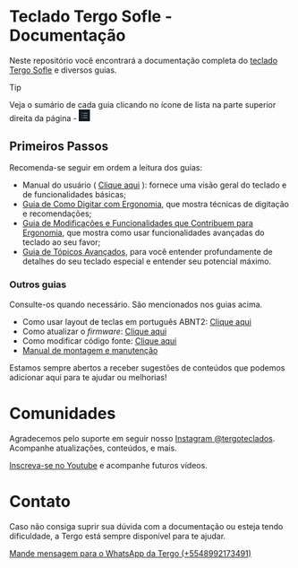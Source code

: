 # Teclado Tergo Sofle - Documentação

Neste repositório você encontrará a documentação completa do <a href="https://tecladoergonomico.com.br" target="_blank">teclado Tergo Sofle</a> e diversos guias.

> [!TIP]
>
> Veja o sumário de cada guia clicando no ícone de lista na parte superior direita da página - <img src="./imagens/icone-sumario.png" alt="Exemplo Cabos" width="20">

## Primeiros Passos

Recomenda-se seguir em ordem a leitura dos guias:

- Manual do usuário ( [Clique aqui](MANUAL_TERGO_SOFLE.md) ): fornece uma visão geral do teclado e de funcionalidades básicas;
- [Guia de Como Digitar com Ergonomia](./guias/COMO_DIGITAR_COM_ERGONOMIA.md), que mostra técnicas de digitação e recomendações;
- [Guia de Modificações e Funcionalidades que Contribuem para Ergonomia](./guias/MODIFICACOES_E_FUNCIONALIDADES_QUE_CONTRIBUEM_PARA_ERGONOMIA.md), que mostra como usar funcionalidades avançadas do teclado ao seu favor;
- [Guia de Tópicos Avançados](./guias/TOPICOS_AVANCADOS.md), para você entender profundamente de detalhes do seu teclado especial e entender seu potencial máximo.

### Outros guias

Consulte-os quando necessário. São mencionados nos guias acima.

- Como usar layout de teclas em português ABNT2: [Clique aqui](./guias/especifico_versao_padrao/COMO_USAR_LAYOUT_PORTUGUES_BRASIL_ABNT.md)
- Como atualizar o _firmware_: [Clique aqui](./guias/especifico_versao_padrao/COMO_ATUALIZAR_FIRMWARE.md)
- Como modificar código fonte: [Clique aqui](./guias/especifico_versao_padrao/COMO_MODIFICAR_CODIGO_FONTE.md)
- [Manual de montagem e manutenção](./guias/MANUAL_DE_MONTAGEM_E_MANUTENCAO.md)

Estamos sempre abertos a receber sugestões de conteúdos que podemos adicionar aqui para te ajudar ou melhorias!

# Comunidades

Agradecemos pelo suporte em seguir nosso [Instagram @tergoteclados](https://www.instagram.com/tergoteclados). Acompanhe atualizações, conteúdos, e mais.

[Inscreva-se no Youtube](https://www.youtube.com/@tecladoergonomico?sub_confirmation=1) e acompanhe futuros vídeos.

# Contato

Caso não consiga suprir sua dúvida com a documentação ou esteja tendo dificuldade, a Tergo está sempre disponível para te ajudar.

[Mande mensagem para o WhatsApp da Tergo (+5548992173491)](https://wa.me/5548992173491?text=Oi%2C+preciso+de+ajuda+em+rela%C3%A7%C3%A3o+%C3%A0+documenta%C3%A7%C3%A3o+do+teclado+Tergo.)

